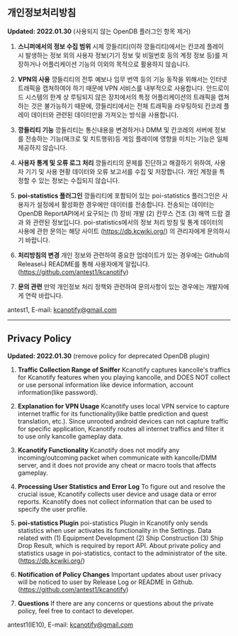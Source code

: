 ## 개인정보처리방침

**Updated: 2022.01.30** (사용되지 않는 OpenDB 플러그인 항목 제거)

1. **스니퍼에서의 정보 수집 범위** 시제 깡들리티(이하 깡들리티)에서는 칸코레 플레이 시 발생하는 정보 외의 사용자 정보(기기 정보 및 비밀번호 등의 계정 정보 등)를 저장하거나 어플리케이션 기능의 이외의 목적으로 활용하지 않습니다.

2. **VPN의 사용** 깡들리티의 전투 예보나 임무 번역 등의 기능 동작을 위해서는 인터넷 트래픽을 캡쳐하여야 하기 때문에 VPN 서비스를 내부적으로 사용합니다. 안드로이드 시스템의 한계 상 루팅되지 않은 장치에서의 특정 어플리케이션의 트래픽을 캡쳐하는 것은 불가능하기 때문에, 깡들리티에서는 전체 트래픽을 라우팅하되 칸코레 플레이 데이터와 관련된 데이터만을 가져오는 방식을 사용합니다.

3. **깡들리티 기능** 깡들리티는 통신내용을 변경하거나 DMM 및 칸코레의 서버에 정보를 전송하는 기능(매크로 및 치트행위)등 게임 플레이에 영향을 미치는 기능은 일체 제공하지 않습니다.

4. **사용자 통계 및 오류 로그 처리** 깡들리티의 문제를 진단하고 해결하기 위하여, 사용자 기기 및 사용 현황 데이터와 오류 보고서를 수집 및 저장합니다. 개인 계정을 특정할 수 있는 정보는 수집되지 않습니다.

5. **poi-statistics 플러그인** 깡들리티에 포함되어 있는 poi-statistics 플러그인은 사용자가 설정에서 활성화한 경우에만 데이터를 전송합니다. 전송되는 데이터는 OpenDB ReportAPI에서 요구되는 (1) 장비 개발 (2) 칸무스 건조 (3) 해역 드랍 결과 와 관련된 정보입니다.
poi-statistics에서의 정보 처리 방침 및 통계 데이터의 사용에 관한 문의는 해당 사이트 (https://db.kcwiki.org/) 의 관리자에게 문의하시기 바랍니다.

6. **처리방침의 변경** 개인 정보와 관련하여 중요한 업데이트가 있는 경우에는 Github의 Release나 README를 통해 사용자에게 알립니다. (https://github.com/antest1/kcanotify)

7. **문의 관련** 만약 개인정보 처리 정책와 관련하여 문의사항이 있는 경우에는 개발자에게 연락 바랍니다.

antest1, E-mail: kcanotify@gmail.com

<hr/>

## Privacy Policy

**Updated: 2022.01.30** (remove policy for deprecated OpenDB plugin)

1. **Traffic Collection Range of Sniffer** Kcanotify captures kancolle's traffics for Kcanotify features when you playing kancolle, and DOES NOT collect or use personal information like device information, account information(like password).

2. **Explanation for VPN Usage** Kcanotify uses local VPN service to capture internet traffic for its functionality(like battle prediction and quest translation, etc.). Since unrooted android devices can not capture traffic for specific application, Kcanotify routes all internet traffics and filter it to use only kancolle gameplay data.

3. **Kcanotify Functionality** Kcanotify does not modify any incoming/outcoming packet when communicate with kancolle/DMM server, and it does not provide any cheat or macro tools that affects gameplay.

4. **Processing User Statistics and Error Log** To figure out and resolve the crucial issue, Kcanotify collects user device and usage data or error reports. Kcanotify does not collect information that can be used to specify the user profile.

5. **poi-statistics Plugin** poi-statistics Plugin in Kcanotify only sends statistics when user activates its functionality in the Settings. Data related with (1) Equipment Development (2) Ship Construction (3) Ship Drop Result, which is required by report API.
About private policy and statistics usage in poi-statistics, contact to the administrator of the site. (https://db.kcwiki.org/)

6. **Notification of Policy Changes** Important updates about user privacy will be noticed to user by Release Log or README in Github. (https://github.com/antest1/kcanotify)

7. **Questions** If there are any concerns or questions about the private policy, feel free to contact to developer.

antest1(IE10), E-mail: kcanotify@gmail.com

